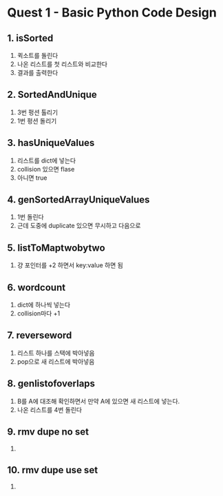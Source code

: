 # Quest 1 - Basic Python Code Design

## 1. isSorted

1. 퀵소트를 돌린다
2. 나온 리스트를 첫 리스트와 비교한다
3. 결과를 출력한다

## 2. SortedAndUnique

1. 3번 펑션 톨리기
2. 1번 펑션 돌리기

## 3. hasUniqueValues

1. 리스트를 dict에 넣는다
2. collision 있으면 flase
3. 아니면 true

## 4. genSortedArrayUniqueValues

1. 1번 돌린다
2. 근데 도중에 duplicate 있으면 무시하고 다음으로

## 5. listToMaptwobytwo

1. 걍 포인터를 +2 하면서 key:value 하면 됨

## 6. wordcount

1. dict에 하나씩 넣는다
2. collision마다 +1

## 7. reverseword

1. 리스트 하나를 스택에 박아넣음
2. pop으로 새 리스트에 박아넣음

## 8. genlistofoverlaps

1. B를 A에 대조해 확인하면서 만약 A에 있으면 새 리스트에 넣는다.
2. 나온 리스트를 4번 돌린다

## 9. rmv dupe no set

1. 

## 10. rmv dupe use set

1. 
